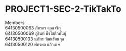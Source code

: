 # PROJECT1-SEC-2-TikTakTo

Members<br>
64130500063 ภัทรกร คุณเจริญ<br>
64130500069 ภูรินท์ พีรโชติกพันธุ์<br>
64130500103 นภัทร วัฒนรัตนกุล<br>
64130500120 พัทรพล แก้วเกษ
